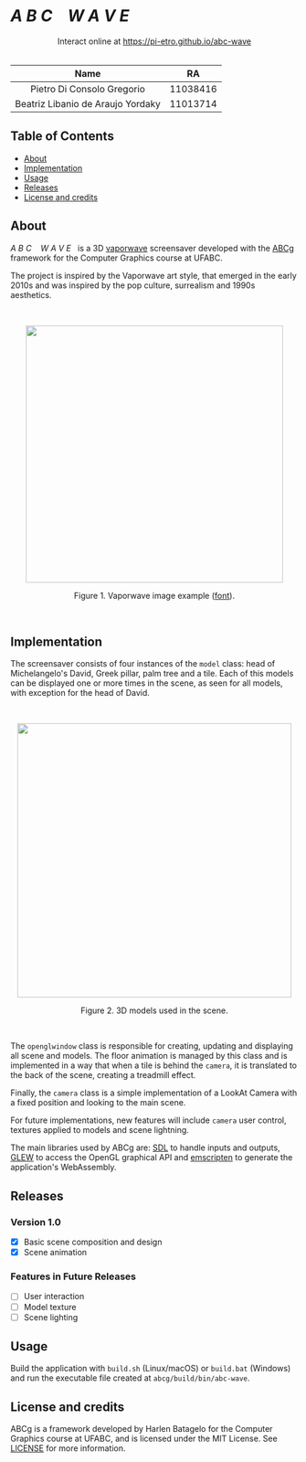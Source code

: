 # *A B C &nbsp;&nbsp; W A V E*

<div align="center">
    Interact online at <a href="https://pi-etro.github.io/abc-wave">https://pi-etro.github.io/abc-wave</a>
</div>
<br>

|            Name                   |    RA    |
|:---------------------------------:|:--------:|
| Pietro Di Consolo Gregorio        | 11038416 |
| Beatriz Libanio de Araujo Yordaky | 11013714 |

## Table of Contents

* [About](#about)
* [Implementation](#implementation)
* [Usage](#usage)
* [Releases](#releases)
* [License and credits](#license-and-credits)

## About

*A B C &nbsp;&nbsp; W A V E* &nbsp; is a 3D [vaporwave](https://en.wikipedia.org/wiki/Vaporwave) screensaver developed with the [ABCg](https://github.com/hbatagelo/abcg) framework for the Computer Graphics course at UFABC.

The project is inspired by the Vaporwave art style, that emerged in the early 2010s and was inspired by the pop culture, surrealism and 1990s aesthetics.

<br>
<p align="center">
  <img width="450" src="https://raw.githubusercontent.com/pi-etro/abc-wave/main/img/rafael-de-jongh-vaporwave.jpg">
</p>
<p align="center">Figure 1. Vaporwave image example (<a href="https://urbania.ca/article/petit-guide-dintroduction-vaporwave">font</a>).</p>
<br>

## Implementation

The screensaver consists of four instances of the `model` class: head of Michelangelo's David, Greek pillar, palm tree and a tile. Each of this models can be displayed one or more times in the scene, as seen for all models, with exception for the head of David.

<br>
<p align="center">
  <img width="480" src="https://raw.githubusercontent.com/pi-etro/abc-wave/main/img/3dmodels.png">
</p>
<p align="center">Figure 2. 3D models used in the scene.</p>
<br>

The `openglwindow` class is responsible for creating, updating and displaying all scene and models. The floor animation is managed by this class and is implemented in a way that when a tile is behind the `camera`, it is translated to the back of the scene, creating a treadmill effect.

Finally, the `camera` class is a simple implementation of a LookAt Camera with a fixed position and looking to the main scene.

For future implementations, new features will include `camera` user control, textures applied to models and scene lightning.

The main libraries used by ABCg are: [SDL](https://www.libsdl.org/) to handle inputs and outputs, [GLEW](http://glew.sourceforge.net/) to access the OpenGL graphical API and [emscripten](https://emscripten.org/) to generate the application's WebAssembly.

## Releases

### Version 1.0

  - [x] Basic scene composition and design
  - [x] Scene animation

### Features in Future Releases

  - [ ] User interaction
  - [ ] Model texture
  - [ ] Scene lighting

## Usage

Build the application with `build.sh` (Linux/macOS) or `build.bat` (Windows) and run the executable file created at `abcg/build/bin/abc-wave`.

## License and credits

ABCg is a framework developed by Harlen Batagelo for the Computer Graphics course at UFABC, and is licensed under the MIT License. See [LICENSE](https://github.com/hbatagelo/abcg/blob/main/LICENSE) for more information.
